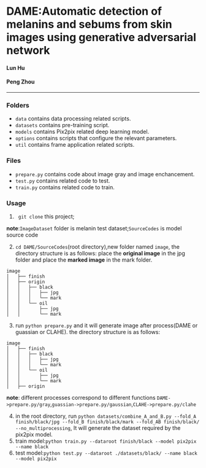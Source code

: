 # DAME:Automatic detection of melanins and sebums from skin images using generative adversarial network
#### Lun Hu
#### Peng Zhou
----
### Folders
* `data` contains data processing related scripts.
* `datasets` contains pre-training script.
* `models` contains Pix2pix related deep learning model.
* `options` contains scripts that configure the relevant parameters.
* `util` contains frame application related scripts.
### Files
* `prepare.py` contains code about image gray and image enchancement.
* `test.py` contains related code to test.
* `train.py` contains related code to train.

### Usage
1. ` git clone` this project;

**note**:`ImageDataset` folder is melanin test dataset;`SourceCodes` is model source code

2. `cd DAME/SourceCodes`(root directory),new folder named `image`, the directory structure is as follows:
place the **original image** in the jpg folder and place the **marked image** in the mark folder.
```
image
│   ├── finish
│   ├── origin
│   │   ├── black
│   │   │   ├── jpg
│   │   │   └── mark
│   │   └── oil
│   │       ├── jpg
│   │       └── mark 
```
3. run `python prepare.py` and it will generate image after process(DAME or guassian or CLAHE). the directory structure is as follows:
```
image
│   ├── finish
│   │   ├── black
│   │   │   ├── jpg
│   │   │   └── mark
│   │   └── oil
│   │       ├── jpg
│   │       └── mark
│   ├── origin
```
**note**: different processes correspond to different functions `DAME->prepare.py/gray`,`guassian->prepare.py/gaussian`,`CLAHE->prepare.py/clahe`

4. in the root directory, run `python datasets/combine_A_and_B.py --fold_A finish/black/jpg --fold_B finish/black/mark --fold_AB finish/black/ --no_multiprocessing`, It will generate the dataset required by the pix2pix model.
5. train model:`python train.py --dataroot finish/black --model pix2pix --name black`
6. test model:`python test.py --dataroot ./datasets/black/ --name black --model pix2pix`
